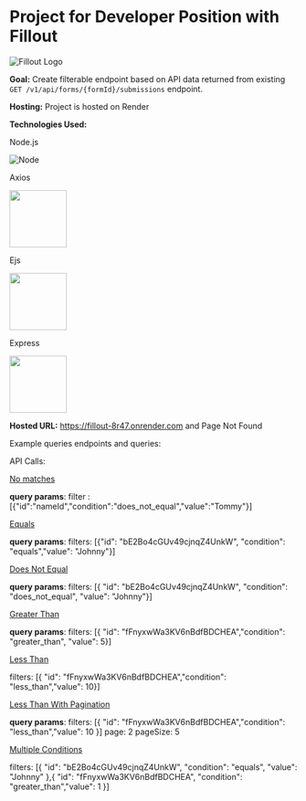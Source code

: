 # Project for Developer Position with Fillout

![Fillout Logo](https://www.fillout.com/_next/static/media/logo.c5a9e1d4.png)

**Goal:** Create filterable endpoint based on API data returned from existing `GET /v1/api/forms/{formId}/submissions` endpoint.

**Hosting:** Project is hosted on Render

**Technologies Used:**

Node.js

![Node](https://nodejs.org/static/images/logo.svg)



Axios

<img src="https://encrypted-tbn0.gstatic.com/images?q=tbn:ANd9GcTE3920uN6pjSj4Dpv7kAOfWKQj_77-KuO30d4TFOIycNvxd9pPt9D9RC-AFMRd7P53bCg&usqp=CAU" width="100">




Ejs

<img src="https://profoundjs.com/thumbnail/profound-logic/deploying-stateful-ejs-apps.png" width="100">




Express

<img src="https://expressjs.com/images/express-facebook-share.png" width="100">






**Hosted URL:** https://fillout-8r47.onrender.com and Page Not Found

Example queries endpoints and queries:

API Calls:

[No matches](https://fillout-8r47.onrender.com/cLZojxk94ous/filteredResponses?filters=%5B%7B%22id%22%3A%22nameId%22,%22condition%22%3A%22does_not_equal%22,%22value%22%3A%22Tommy%22%7D%5D) 

**query params**: 
filter : [{"id":"nameId","condition":"does_not_equal","value":"Tommy"}]




[Equals](https://fillout-8r47.onrender.com/cLZojxk94ous/filteredResponses?filters=%5B%20%20%7B%20%20%20%20%22id%22%3A%20%22bE2Bo4cGUv49cjnqZ4UnkW%22,%20%20%20%20%22condition%22%3A%20%22equals%22,%20%20%20%20%22value%22%3A%20%22Johnny%22%20%20%7D%5D)

**query params**: 
filters: [{"id": "bE2Bo4cGUv49cjnqZ4UnkW", "condition": "equals","value": "Johnny"}]




[Does Not Equal](https://fillout-8r47.onrender.com/cLZojxk94ous/filteredResponses?filters=%5B%20%20%7B%20%20%20%20%22id%22%3A%20%22bE2Bo4cGUv49cjnqZ4UnkW%22,%20%20%20%20%22condition%22%3A%20%22does_not_equal%22,%20%20%20%20%22value%22%3A%20%22Johnny%22%20%20%7D%5D)

**query params**: 
filters: [{ "id": "bE2Bo4cGUv49cjnqZ4UnkW", "condition": "does_not_equal", "value": "Johnny"}]




[Greater Than](https://fillout-8r47.onrender.com/cLZojxk94ous/filteredResponses?filters=%5B%20%20%7B%20%20%20%20%22id%22%3A%20%22fFnyxwWa3KV6nBdfBDCHEA%22,%20%20%20%20%22condition%22%3A%20%22greater_than%22,%20%20%20%20%22value%22%3A%205%20%20%7D%5D)

**query params**: 
filters: [{ "id": "fFnyxwWa3KV6nBdfBDCHEA","condition": "greater_than", "value": 5}]




[Less Than](https://fillout-8r47.onrender.com/cLZojxk94ous/filteredResponses?filters=%5B%20%20%7B%20%20%20%20%22id%22%3A%20%22fFnyxwWa3KV6nBdfBDCHEA%22,%20%20%20%20%22condition%22%3A%20%22less_than%22,%20%20%20%20%22value%22%3A%2010%20%20%7D%5D)

filters: [{ "id": "fFnyxwWa3KV6nBdfBDCHEA","condition": "less_than","value": 10}]





[Less Than With Pagination](https://fillout-8r47.onrender.com/cLZojxk94ous/filteredResponses?filters=%5B%20%20%7B%20%20%20%20%22id%22%3A%20%22fFnyxwWa3KV6nBdfBDCHEA%22,%20%20%20%20%22condition%22%3A%20%22less_than%22,%20%20%20%20%22value%22%3A%2010%20%20%7D%5D&page=2&pageSize=5)

**query params**: 
filters: [{ "id": "fFnyxwWa3KV6nBdfBDCHEA","condition": "less_than","value": 10  }]
page: 2
pageSize: 5


[Multiple Conditions](https://fillout-8r47.onrender.com/cLZojxk94ous/filteredResponses?filters=%5B%20%20%7B%20%20%20%20%22id%22%3A%20%22bE2Bo4cGUv49cjnqZ4UnkW%22,%20%20%20%20%22condition%22%3A%20%22equals%22,%20%20%20%20%22value%22%3A%20%22Johnny%22%20%20%7D,%20%20%7B%20%20%20%20%22id%22%3A%20%22fFnyxwWa3KV6nBdfBDCHEA%22,%20%20%20%20%22condition%22%3A%20%22greater_than%22,%20%20%20%20%22value%22%3A%201%20%20%7D%5D)

filters: [{ "id": "bE2Bo4cGUv49cjnqZ4UnkW", "condition": "equals", "value": "Johnny"  },{    "id": "fFnyxwWa3KV6nBdfBDCHEA", "condition": "greater_than","value": 1  }]






